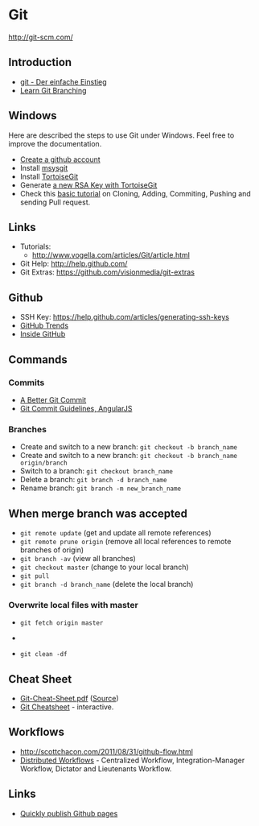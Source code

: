 # Git

http://git-scm.com/

## Introduction
* [git - Der einfache Einstieg ](http://rogerdudler.github.io/git-guide/index.de.html)
* [Learn Git Branching](http://pcottle.github.io/learnGitBranching/)

## Windows
Here are described the steps to use Git under Windows. Feel free to improve the documentation.

* [Create a github account](https://github.com/signup/free)
* Install [msysgit](http://msysgit.github.com/)
* Install [TortoiseGit](http://code.google.com/p/tortoisegit/)
* Generate [a new RSA Key with TortoiseGit](http://uncod.in/blog/setting-up-a-github-account-on-windows7/)
* Check this [basic tutorial](http://uncod.in/blog/github-tortoisegit-and-organizational-workflow-tutorial/) on Cloning, Adding, Commiting, Pushing and sending Pull request.

## Links
* Tutorials:
    * http://www.vogella.com/articles/Git/article.html
* Git Help: http://help.github.com/
* Git Extras: https://github.com/visionmedia/git-extras

## Github
* SSH Key: https://help.github.com/articles/generating-ssh-keys
* [GitHub Trends](https://github.com/trending)
* [Inside GitHub](http://www.slideshare.net/rubymeetup/inside-github-with-chris-wanstrath)

## Commands

### Commits
* [A Better Git Commit](http://web-design-weekly.com/blog/2013/09/01/a-better-git-commit/)
* [Git Commit Guidelines, AngularJS](https://github.com/angular/angular.js/blob/master/CONTRIBUTING.md#commit)

### Branches
* Create and switch to a new branch: ```git checkout -b branch_name```
* Create and switch to a new branch: ```git checkout -b branch_name origin/branch```
* Switch to a branch: ```git checkout branch_name```
* Delete a branch: ```git branch -d branch_name```
* Rename branch: ```git branch -m new_branch_name```

## When merge branch was accepted
* ```git remote update``` (get and update all remote references)
* ```git remote prune origin```  (remove all local references to remote branches of origin)
* ```git branch -av``` (view all branches)
* ```git checkout master``` (change to your local branch)
* ```git pull```
* ```git branch -d branch_name``` (delete the local branch)

### Overwrite local files with master
* ```git fetch origin master```
* ```git reset --hard FETCH_HEADv
* ```git clean -df```

## Cheat Sheet
* [Git-Cheat-Sheet.pdf](https://github.com/AlexZeitler/gitcheatsheet/blob/master/gitcheatsheet.pdf?raw=true) ([Source](https://github.com/AlexZeitler/gitcheatsheet))
* [Git Cheatsheet](http://www.ndpsoftware.com/git-cheatsheet.html) - interactive.

## Workflows
* http://scottchacon.com/2011/08/31/github-flow.html
* [Distributed Workflows](http://git-scm.com/book/en/Distributed-Git-Distributed-Workflows) - Centralized Workflow, Integration-Manager Workflow, Dictator and Lieutenants Workflow.

## Links
* [Quickly publish Github pages](http://pages.github.com/)
